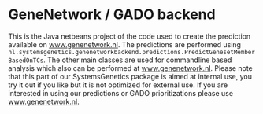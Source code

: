 GeneNetwork / GADO backend
==========================
This is the Java netbeans project of the code used to create the prediction available on www.genenetwork.nl. The predictions are performed using `nl.systemsgenetics.genenetworkbackend.predictions.PredictGenesetMemberBasedOnTCs`. The other main classes are used for commandline based analysis which also can be performed at www.genenetwork.nl. Please note that this part of our SystemsGenetics package is aimed at internal use, you try it out if you like but it is not optimized for external use. If you are interested in using our predictions or GADO prioritizations please use www.genenetwork.nl.
